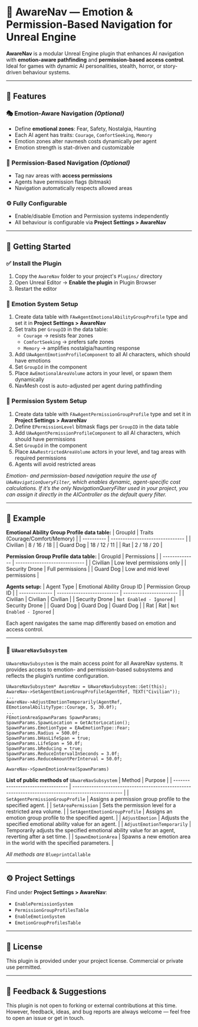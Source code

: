 # 🧠 AwareNav — Emotion & Permission-Based Navigation for Unreal Engine

**AwareNav** is a modular Unreal Engine plugin that enhances AI navigation with **emotion-aware pathfinding** and **permission-based access control**. Ideal for games with dynamic AI personalities, stealth, horror, or story-driven behaviour systems.

---

## 🔑 Features

### 🎭 Emotion-Aware Navigation *(Optional)*

- Define **emotional zones**: Fear, Safety, Nostalgia, Haunting
- Each AI agent has traits: `Courage`, `ComfortSeeking`, `Memory`
- Emotion zones alter navmesh costs dynamically per agent
- Emotion strength is stat-driven and customizable

### 🔐 Permission-Based Navigation *(Optional)*

- Tag nav areas with **access permissions**
- Agents have permission flags (bitmask)
- Navigation automatically respects allowed areas

### ⚙️ Fully Configurable

- Enable/disable Emotion and Permission systems independently
- All behaviour is configurable via **Project Settings > AwareNav**

---

## 🚀 Getting Started

### ✅ Install the Plugin

1. Copy the `AwareNav` folder to your project's `Plugins/` directory
2. Open Unreal Editor → **Enable the plugin** in Plugin Browser
3. Restart the editor

### 🧠 Emotion System Setup

1. Create data table with `FAwAgentEmotionalAbilityGroupProfile` type and set it in **Project Settings > AwareNav**
2. Set traits per `GroupID` in the data table:
   - `Courage` → resists fear zones
   - `ComfortSeeking` → prefers safe zones
   - `Memory` → amplifies nostalgia/haunting response
3. Add `UAwAgentEmotionProfileComponent` to all AI characters, which should have emotions
4. Set `GroupId` in the component
5. Place `AwEmotionalAreaVolume` actors in your level, or spawn them dynamically
6. NavMesh cost is auto-adjusted per agent during pathfinding

### 🔐 Permission System Setup

1. Create data table with `FAwAgentPermissionGroupProfile` type and set it in **Project Settings > AwareNav**
2. Define `EPermissionLevel` bitmask flags per `GroupID` in the data table
3. Add `UAwAgentPermissionProfileComponent` to all AI characters, which should have permissions
4. Set `GroupId` in the component
5. Place `AAwRestrictedAreaVolume` actors in your level, and tag areas with required permissions
6. Agents will avoid restricted areas


*Emotion- and permission-based navigation require the use of *`UAwNavigationQueryFilter`*, which enables dynamic, agent-specific cost calculations. If it’s the only NavigationQueryFilter used in your project, you can assign it directly in the AIController as the default query filter.*

---

## 🧩 Example

**Emotional Ability Group Profile data table:**
| GroupId    | Traits (Courage/Comfort/Memory) |
| ---------- | ------------------------------- |
| Civilian   | 8 / 16 / 18                     |
| Guard Dog  | 18 / 12 / 11                    |
| Rat        | 2 / 18 / 20                     |

**Permission Group Profile data table:**
| GroupId        | Permissions                   |
| -------------- | ----------------------------- |
| Civilian       | Low level permissions only    |
| Security Drone | Full permissions              |
| Guard Dog      | Low and mid level permissions |

**Agents setup:**
| Agent Type     | Emotional Ability Group ID | Permission Group ID     |
| -------------- | -------------------------- | ----------------------- |
| Civilian       | Civilian                   | Civilian                |
| Security Drone | `Not Enabled - Ignored`    | Security Drone          |
| Guard Dog      | Guard Dog                  | Guard Dog               |
| Rat            | Rat                        | `Not Enabled - Ignored` |

Each agent navigates the same map differently based on emotion and access control.

---

### 🧠 `UAwareNavSubsystem`

`UAwareNavSubsystem` is the main access point for all AwareNav systems. It provides access to emotion- and permission-based subsystems and reflects the plugin’s runtime configuration.

```Example Usage
UAwareNavSubsystem* AwareNav = UAwareNavSubsystem::Get(this);
AwareNav->SetAgentEmotionGroupProfile(AgentRef, TEXT("Civilian"));
...
AwareNav->AdjustEmotionTemporarily(AgentRef, EEmotionalAbilityType::Courage, 5, 30.0f);
...
FEmotionAreaSpawnParams SpawnParams;
SpawnParams.SpawnLocation = GetActorLocation();
SpawnParams.EmotionType = EAwEmotionType::Fear;
SpawnParams.Radius = 500.0f;
SpawnParams.bHasLifeSpan = true;
SpawnParams.LifeSpan = 50.0f;
SpawnParams.bReducing = true;
SpawnParams.ReduceIntervalInSeconds = 3.0f;
SpawnParams.ReduceAmountPerInterval = 50.0f;

AwareNav->SpawnEmotionArea(SpawnParams)

```

**List of public methods of** `UAwareNavSubsystem`
| Method                            | Purpose                                                                                             |
| --------------------------------- | --------------------------------------------------------------------------------------------------- |
| `SetAgentPermissionGroupProfile`  | Assigns a permission group profile to the specified agent.                                          |
| `SetAreaPermission`               | Sets the permission level for a restricted area volume.                                             |
| `SetAgentEmotionGroupProfile`     | Assigns an emotion group profile to the specified agent.                                            |
| `AdjustEmotion`                   | Adjusts the specified emotional ability value for an agent.                                         |
| `AdjustEmotionTemporarily`        | Temporarily adjusts the specified emotional ability value for an agent, reverting after a set time. |
| `SpawnEmotionArea`                | Spawns a new emotion area in the world with the specified parameters.                               |

*All methods are* `BlueprintCallable`

---

## ⚙️ Project Settings

Find under **Project Settings > AwareNav**:

- `EnablePermissionSystem`
- `PermissionGroupProfilesTable`
- `EnableEmotionSystem`
- `EmotionGroupProfilesTable`

---

## 📄 License

This plugin is provided under your project license. Commercial or private use permitted.

---

## 🤝 Feedback & Suggestions

This plugin is not open to forking or external contributions at this time.  
However, feedback, ideas, and bug reports are always welcome — feel free to open an issue or get in touch.